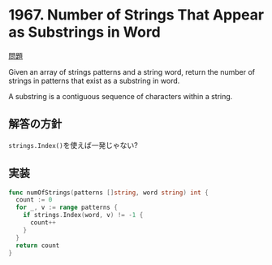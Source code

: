 # 1967. Number of Strings That Appear as Substrings in Word

[問題](https://leetcode.com/problems/number-of-strings-that-appear-as-substrings-in-word/)

Given an array of strings patterns and a string word, return the number of strings in patterns that exist as a substring in word.

A substring is a contiguous sequence of characters within a string.

## 解答の方針

`strings.Index()`を使えば一発じゃない?

## 実装
```go
func numOfStrings(patterns []string, word string) int {
  count := 0
  for _, v := range patterns {
    if strings.Index(word, v) != -1 {
      count++
    }
  }
  return count
}
```